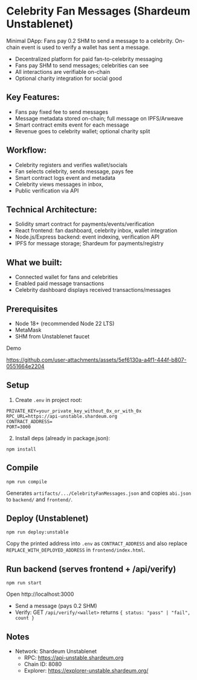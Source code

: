 # Celebrity Fan Messages (Shardeum Unstablenet)

Minimal DApp: Fans pay 0.2 SHM to send a message to a celebrity. On-chain event is used to verify a wallet has sent a message.
- Decentralized platform for paid fan-to-celebrity messaging
- Fans pay SHM to send messages; celebrities can see
- All interactions are verifiable on-chain
- Optional charity integration for social good

## Key Features:
- Fans pay fixed fee to send messages
- Message metadata stored on-chain; full message on IPFS/Arweave
- Smart contract emits event for each message
- Revenue goes to celebrity wallet; optional charity split

## Workflow:
- Celebrity registers and verifies wallet/socials
- Fan selects celebrity, sends message, pays fee
- Smart contract logs event and metadata
- Celebrity views messages in inbox, 
- Public verification via API

## Technical Architecture:
- Solidity smart contract for payments/events/verification
- React frontend: fan dashboard, celebrity inbox, wallet integration
- Node.js/Express backend: event indexing, verification API
- IPFS for message storage; Shardeum for payments/registry

## What we built:
- Connected wallet for fans and celebrities
- Enabled paid message transactions
- Celebrity dashboard displays received transactions/messages

## Prerequisites
- Node 18+ (recommended Node 22 LTS)
- MetaMask
- SHM from Unstablenet faucet

Demo 


https://github.com/user-attachments/assets/5ef6130a-a4f1-444f-b807-0551664e2204


## Setup
1. Create `.env` in project root:
```
PRIVATE_KEY=your_private_key_without_0x_or_with_0x
RPC_URL=https://api-unstable.shardeum.org
CONTRACT_ADDRESS=
PORT=3000
```

2. Install deps (already in package.json):
```
npm install
```

## Compile
```
npm run compile
```
Generates `artifacts/.../CelebrityFanMessages.json` and copies `abi.json` to `backend/` and `frontend/`.

## Deploy (Unstablenet)
```
npm run deploy:unstable
```
Copy the printed address into `.env` as `CONTRACT_ADDRESS` and also replace `REPLACE_WITH_DEPLOYED_ADDRESS` in `frontend/index.html`.

## Run backend (serves frontend + /api/verify)
```
npm run start
```
Open http://localhost:3000

- Send a message (pays 0.2 SHM)
- Verify: GET `/api/verify/<wallet>` returns `{ status: "pass" | "fail", count }`

## Notes
- Network: Shardeum Unstablenet
  - RPC: https://api-unstable.shardeum.org
  - Chain ID: 8080
  - Explorer: https://explorer-unstable.shardeum.org/ 
